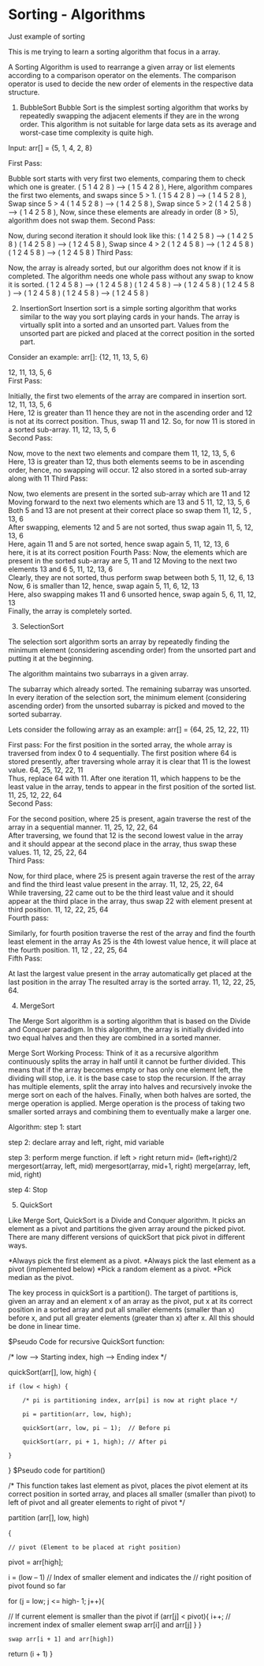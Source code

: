 # Sorting - Algorithms
 Just example of sorting

This is me trying to learn a sorting algorithm that focus in a array.

A Sorting Algorithm is used to rearrange a given array or list 
elements according to a comparison operator on the elements. 
The comparison operator is used to decide the new order of elements in the respective data structure.

1. BubbleSort
Bubble Sort is the simplest sorting algorithm that works by repeatedly swapping the adjacent elements if they are in the wrong   order. This algorithm is not suitable for large data sets as its average and worst-case time complexity is quite high.

Input: arr[] = {5, 1, 4, 2, 8}

First Pass: 

Bubble sort starts with very first two elements, comparing them to check which one is greater.
( 5 1 4 2 8 ) –> ( 1 5 4 2 8 ), Here, algorithm compares the first two elements, and swaps since 5 > 1. 
( 1 5 4 2 8 ) –>  ( 1 4 5 2 8 ), Swap since 5 > 4 
( 1 4 5 2 8 ) –>  ( 1 4 2 5 8 ), Swap since 5 > 2 
( 1 4 2 5 8 ) –> ( 1 4 2 5 8 ), Now, since these elements are already in order (8 > 5), algorithm does not swap them.
Second Pass: 

Now, during second iteration it should look like this:
( 1 4 2 5 8 ) –> ( 1 4 2 5 8 ) 
( 1 4 2 5 8 ) –> ( 1 2 4 5 8 ), Swap since 4 > 2 
( 1 2 4 5 8 ) –> ( 1 2 4 5 8 ) 
( 1 2 4 5 8 ) –>  ( 1 2 4 5 8 ) 
Third Pass: 

Now, the array is already sorted, but our algorithm does not know if it is completed.
The algorithm needs one whole pass without any swap to know it is sorted.
( 1 2 4 5 8 ) –> ( 1 2 4 5 8 ) 
( 1 2 4 5 8 ) –> ( 1 2 4 5 8 ) 
( 1 2 4 5 8 ) –> ( 1 2 4 5 8 ) 
( 1 2 4 5 8 ) –> ( 1 2 4 5 8 ) 

2. InsertionSort
Insertion sort is a simple sorting algorithm that works similar to the way you sort playing cards in your hands. The array is virtually split into a sorted and an unsorted part. Values from the unsorted part are picked and placed at the correct position in the sorted part.

Consider an example: arr[]: {12, 11, 13, 5, 6}

   12, 11, 13, 5, 6   
First Pass:

Initially, the first two elements of the array are compared in insertion sort.
   12, 11, 13, 5, 6   
Here, 12 is greater than 11 hence they are not in the ascending order and 12 is not at its correct position. Thus, swap 11 and 12.
So, for now 11 is stored in a sorted sub-array.
   11, 12, 13, 5, 6   
Second Pass:

Now, move to the next two elements and compare them
   11, 12, 13, 5, 6   
Here, 13 is greater than 12, thus both elements seems to be in ascending order, hence, no swapping will occur. 12 also stored in a sorted sub-array along with 11
Third Pass:

Now, two elements are present in the sorted sub-array which are 11 and 12
Moving forward to the next two elements which are 13 and 5
   11, 12, 13, 5, 6   
Both 5 and 13 are not present at their correct place so swap them
   11, 12, 5 , 13, 6   
After swapping, elements 12 and 5 are not sorted, thus swap again
   11, 5, 12, 13, 6   
Here, again 11 and 5 are not sorted, hence swap again
   5, 11, 12, 13, 6   
here, it is at its correct position
Fourth Pass:
Now, the elements which are present in the sorted sub-array are 5, 11 and 12
Moving to the next two elements 13 and 6
   5, 11, 12, 13, 6   
Clearly, they are not sorted, thus perform swap between both
   5, 11, 12, 6, 13   
Now, 6 is smaller than 12, hence, swap again
   5, 11, 6, 12, 13   
Here, also swapping makes 11 and 6 unsorted hence, swap again
   5, 6, 11, 12, 13   
Finally, the array is completely sorted.

3. SelectionSort

The selection sort algorithm sorts an array by repeatedly finding the minimum element (considering ascending order) from the unsorted part and putting it at the beginning. 

The algorithm maintains two subarrays in a given array.

The subarray which already sorted. 
The remaining subarray was unsorted.
In every iteration of the selection sort, the minimum element (considering ascending order) from the unsorted subarray is picked and moved to the sorted subarray. 

Lets consider the following array as an example: arr[] = {64, 25, 12, 22, 11}

First pass:
For the first position in the sorted array, the whole array is traversed from index 0 to 4 sequentially. The first position where 64 is stored presently, after traversing whole array it is clear that 11 is the lowest value.
   64, 25, 12, 22, 11   
Thus, replace 64 with 11. After one iteration 11, which happens to be the least value in the array, tends to appear in the first position of the sorted list.
   11, 25, 12, 22, 64   
Second Pass:

For the second position, where 25 is present, again traverse the rest of the array in a sequential manner.
   11, 25, 12, 22, 64   
After traversing, we found that 12 is the second lowest value in the array and it should appear at the second place in the array, thus swap these values.
   11, 12, 25, 22, 64   
Third Pass:

Now, for third place, where 25 is present again traverse the rest of the array and find the third least value present in the array.
   11, 12, 25, 22, 64   
While traversing, 22 came out to be the third least value and it should appear at the third place in the array, thus swap 22 with element present at third position.
   11, 12, 22, 25, 64   
Fourth pass:

Similarly, for fourth position traverse the rest of the array and find the fourth least element in the array 
As 25 is the 4th lowest value hence, it will place at the fourth position.
   11, 12 , 22, 25, 64   
Fifth Pass:

At last the largest value present in the array automatically get placed at the last position in the array
The resulted array is the sorted array.
   11, 12, 22, 25, 64.

4. MergeSort   

The Merge Sort algorithm is a sorting algorithm that is based on the Divide and Conquer paradigm. In this algorithm, the array is initially divided into two equal halves and then they are combined in a sorted manner.

Merge Sort Working Process:
Think of it as a recursive algorithm continuously splits the array in half until it cannot be further divided. This means that if the array becomes empty or has only one element left, the dividing will stop, i.e. it is the base case to stop the recursion. If the array has multiple elements, split the array into halves and recursively invoke the merge sort on each of the halves. Finally, when both halves are sorted, the merge operation is applied. Merge operation is the process of taking two smaller sorted arrays and combining them to eventually make a larger one.

Algorithm:
step 1: start

step 2: declare array and left, right, mid variable

step 3: perform merge function.
    if left > right
        return
    mid= (left+right)/2
    mergesort(array, left, mid)
    mergesort(array, mid+1, right)
    merge(array, left, mid, right)

step 4: Stop

5. QuickSort

Like Merge Sort, QuickSort is a Divide and Conquer algorithm. It picks an element as a pivot and partitions the given array around the picked pivot. There are many different versions of quickSort that pick pivot in different ways. 

*Always pick the first element as a pivot.
*Always pick the last element as a pivot (implemented below)
*Pick a random element as a pivot.
*Pick median as the pivot.

The key process in quickSort is a partition(). The target of partitions is, given an array and an element x of an array as the pivot, put x at its correct position in a sorted array and put all smaller elements (smaller than x) before x, and put all greater elements (greater than x) after x. All this should be done in linear time.

$Pseudo Code for recursive QuickSort function:

/* low  –> Starting index,  high  –> Ending index */

quickSort(arr[], low, high) {

    if (low < high) {

        /* pi is partitioning index, arr[pi] is now at right place */

        pi = partition(arr, low, high);

        quickSort(arr, low, pi – 1);  // Before pi

        quickSort(arr, pi + 1, high); // After pi

    }

}
$Pseudo code for partition()  

/* This function takes last element as pivot, places the pivot element at its correct position in sorted array, and places all smaller (smaller than pivot) to left of pivot and all greater elements to right of pivot */

partition (arr[], low, high)

{

    // pivot (Element to be placed at right position)
pivot = arr[high];  

 i = (low – 1)  // Index of smaller element and indicates the 
// right position of pivot found so far

for (j = low; j <= high- 1; j++){

 // If current element is smaller than the pivot
if (arr[j] < pivot){
i++;    // increment index of smaller element
 swap arr[i] and arr[j]
     }
 }

    swap arr[i + 1] and arr[high])
return (i + 1)
}
